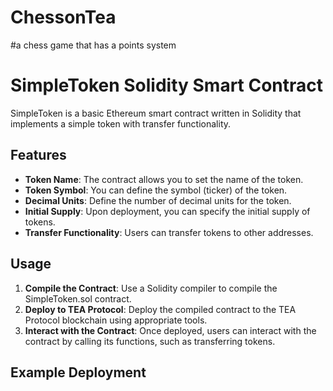 # ChessonTea
#a chess game that has a points system
# SimpleToken Solidity Smart Contract

SimpleToken is a basic Ethereum smart contract written in Solidity that implements a simple token with transfer functionality.

## Features

- **Token Name**: The contract allows you to set the name of the token.
- **Token Symbol**: You can define the symbol (ticker) of the token.
- **Decimal Units**: Define the number of decimal units for the token.
- **Initial Supply**: Upon deployment, you can specify the initial supply of tokens.
- **Transfer Functionality**: Users can transfer tokens to other addresses.

## Usage

1. **Compile the Contract**: Use a Solidity compiler to compile the SimpleToken.sol contract.
2. **Deploy to TEA Protocol**: Deploy the compiled contract to the TEA Protocol blockchain using appropriate tools.
3. **Interact with the Contract**: Once deployed, users can interact with the contract by calling its functions, such as transferring tokens.

## Example Deployment

```bash

